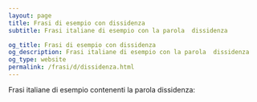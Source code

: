 ```yaml
---
layout: page
title: Frasi di esempio con dissidenza 
subtitle: Frasi italiane di esempio con la parola  dissidenza

og_title: Frasi di esempio con dissidenza 
og_description: Frasi italiane di esempio con la parola  dissidenza
og_type: website
permalink: /frasi/d/dissidenza.html
---
```


Frasi italiane di esempio contenenti la parola dissidenza:


